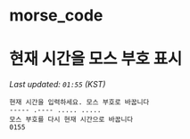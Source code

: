 # morse_code
# 현재 시간을 모스 부호 표시
<!-- MORSE_TIME_START -->
_Last updated: `01:55` (KST)_

```
현재 시간을 입력하세요. 모스 부호로 바꿉니다
----- .---- ..... .....
모스 부호를 다시 현재 시간으로 바꿉니다
0155
```
<!-- MORSE_TIME_END -->
